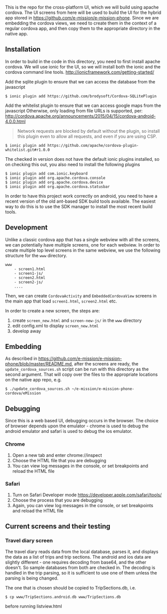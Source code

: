 This is the repo for the cross-platform UI, which we will build using apache
cordova. The UI screens from here will be used to build the UI for the hybrid
app stored in https://github.com/e-mission/e-mission-phone. Since we are
embedding the cordova views, we need to create them in the context of a regular
cordova app, and then copy them to the appropriate directory in the native app.

## Installation

In order to build in the code in this directory, you need to first install apache cordova.
We will use ionic for the UI, so we will install both the ionic and the cordova command line tools.
http://ionicframework.com/getting-started/

Add the sqlite plugin to ensure that we can access the database from the javascript

    $ ionic plugin add https://github.com/brodysoft/Cordova-SQLitePlugin

Add the whitelist plugin to ensure that we can access google maps from the javascript
Otherwise, only loading from file URLs is supported, per:
http://cordova.apache.org/announcements/2015/04/15/cordova-android-4.0.0.html

> Network requests are blocked by default without the plugin, so install this plugin even to allow all requests, and even if you are using CSP.

    $ ionic plugin add https://github.com/apache/cordova-plugin-whitelist.git#r1.0.0

The checked in version does not have the default ionic plugins installed, so on
checking this out, you also need to install the following plugins

    $ ionic plugin add com.ionic.keyboard
    $ ionic plugin add org.apache.cordova.console
    $ ionic plugin add org.apache.cordova.device
    $ ionic plugin add org.apache.cordova.statusbar

In order to have this project work correctly on android, you need to have a
recent version of the old ant-based SDK build tools available. The easiest way
to do this is to use the SDK manager to install the most recent build tools.

## Development

Unlike a classic cordova app that has a single webview with all the screens, we
can potentially have multiple screens, one for each webview. In order to create
multiple top level screens in the same webview, we use the following structure
for the `www` directory.

    www
        - screen1.html
        - screen1-js/
        - screen2.html
        - screen2-js/
        ....

Then, we can create `CordovaActivity` and `EmbeddedCordovaView` screens in the main app that load `screen1.html`, `screen2.html` etc.

In order to create a new screen, the steps are:

1. create `screen_new.html` and `screen-new-js/` in the `www` directory
1. edit config.xml to display `screen_new.html`
1. develop away

## Embedding

As described in https://github.com/e-mission/e-mission-phone/blob/master/README.md, after the screens are ready, the `update_cordova_sources.sh` script can be run with this directory as the second argument. That will copy over the files to the appropriate locations on the native app repo, e.g.

    $ ./update_cordova_sources.sh ~/e-mission/e-mission-phone-cordova/eMission

## Debugging

Since this is a web based UI, debugging occurs in the browser. The choice of
browser depends upon the emulator - chrome is used to debug the android
emulator and safari is used to debug the ios emulator.

### Chrome

1. Open a new tab and enter chrome://inspect
1. Choose the HTML file that you are debugging
1. You can view log messages in the console, or set breakpoints and reload the HTML file

### Safari

1. Turn on Safari Developer mode https://developer.apple.com/safari/tools/
1. Choose the process that you are debugging
1. Again, you can view log messages in the console, or set breakpoints and reload the HTML file

## Current screens and their testing

### Travel diary screen

The travel diary reads data from the local database, parses it, and displays
the data as a list of trips and trip sections. The android and ios data are
slightly different - one requires decoding from base64, and the other doesn't.
So sample databases from both are checked in. The decoding is handled in the
trip parsing, so it is sufficient to use one of them unless the parsing is
being changed.

The one that is chosen should be copied to TripSections.db, i.e.

    $ cp www/TripSections.android.db www/TripSections.db

before running listview.html
